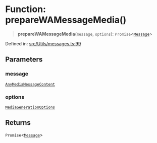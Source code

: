# Function: prepareWAMessageMedia()

> **prepareWAMessageMedia**(`message`, `options`): `Promise`\<[`Message`](../namespaces/proto/classes/Message.md)\>

Defined in: [src/Utils/messages.ts:99](https://github.com/Fokusdotid/Baileys/blob/a954da2ee3c892812cf9528a5a214092693c872f/src/Utils/messages.ts#L99)

## Parameters

### message

[`AnyMediaMessageContent`](../type-aliases/AnyMediaMessageContent.md)

### options

[`MediaGenerationOptions`](../type-aliases/MediaGenerationOptions.md)

## Returns

`Promise`\<[`Message`](../namespaces/proto/classes/Message.md)\>
